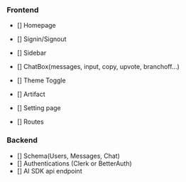 ### Frontend
- [] Homepage
- [] Signin/Signout
- [] Sidebar
- [] ChatBox(messages, input, copy, upvote, branchoff...)
- [] Theme Toggle
- [] Artifact
- [] Setting page

- [] Routes

### Backend
- [] Schema(Users, Messages, Chat)
- [] Authentications (Clerk or BetterAuth)
- [] AI SDK api endpoint